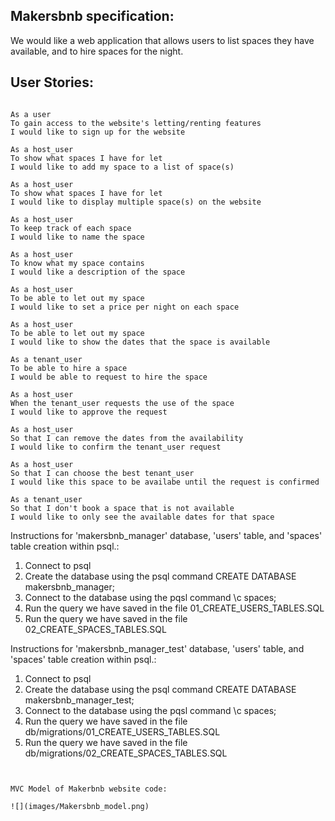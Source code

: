 <!-- A high level description of the project specification.
A user stories section (leave it blank for now). -->

## Makersbnb specification:

We would like a web application that allows users to list spaces they have available, and to hire spaces for the night.

<!-- We would like a web application that allows users to list spaces they have available, and to hire spaces for the night.

Headline specifications

Any signed-up user can list a new space.
Users can list multiple spaces.
Users should be able to name their space, provide a short description of the space, and a price per night.
Users should be able to offer a range of dates where their space is available.
Any signed-up user can request to hire any space for one night, and this should be approved by the user that owns that space.
Nights for which a space has already been booked should not be available for users to book that space.
Until a user has confirmed a booking request, that space can still be booked for that night. -->


## User Stories:
````

As a user
To gain access to the website's letting/renting features
I would like to sign up for the website

As a host_user
To show what spaces I have for let
I would like to add my space to a list of space(s)

As a host_user
To show what spaces I have for let
I would like to display multiple space(s) on the website

As a host_user
To keep track of each space
I would like to name the space

As a host_user
To know what my space contains
I would like a description of the space

As a host_user
To be able to let out my space
I would like to set a price per night on each space

As a host_user
To be able to let out my space
I would like to show the dates that the space is available

As a tenant_user 
To be able to hire a space
I would be able to request to hire the space

As a host_user
When the tenant_user requests the use of the space
I would like to approve the request

As a host_user
So that I can remove the dates from the availability
I would like to confirm the tenant_user request

As a host_user
So that I can choose the best tenant_user
I would like this space to be availabe until the request is confirmed

As a tenant_user
So that I don't book a space that is not available
I would like to only see the available dates for that space

````


Instructions for 'makersbnb_manager' database, 'users' table, and 'spaces' table creation within psql.:

1. Connect to psql
2. Create the database using the psql command CREATE DATABASE makersbnb_manager;
3. Connect to the database using the pqsl command \c spaces;
4. Run the query we have saved in the file 01_CREATE_USERS_TABLES.SQL
5. Run the query we have saved in the file 02_CREATE_SPACES_TABLES.SQL



Instructions for 'makersbnb_manager_test' database, 'users' table, and 'spaces' table creation within psql.:

1. Connect to psql
2. Create the database using the psql command CREATE DATABASE makersbnb_manager_test;
3. Connect to the database using the pqsl command \c spaces;
4. Run the query we have saved in the file db/migrations/01_CREATE_USERS_TABLES.SQL
5. Run the query we have saved in the file db/migrations/02_CREATE_SPACES_TABLES.SQL


````


MVC Model of Makerbnb website code:

![](images/Makersbnb_model.png)

